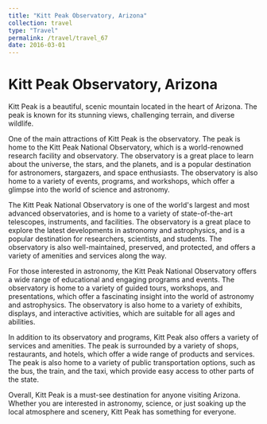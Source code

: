 ```yaml
---
title: "Kitt Peak Observatory, Arizona"
collection: travel
type: "Travel"
permalink: /travel/travel_67
date: 2016-03-01
---
```


# Kitt Peak Observatory, Arizona
Kitt Peak is a beautiful, scenic mountain located in the heart of Arizona. The peak is known for its stunning views, challenging terrain, and diverse wildlife.

One of the main attractions of Kitt Peak is the observatory. The peak is home to the Kitt Peak National Observatory, which is a world-renowned research facility and observatory. The observatory is a great place to learn about the universe, the stars, and the planets, and is a popular destination for astronomers, stargazers, and space enthusiasts. The observatory is also home to a variety of events, programs, and workshops, which offer a glimpse into the world of science and astronomy.

The Kitt Peak National Observatory is one of the world's largest and most advanced observatories, and is home to a variety of state-of-the-art telescopes, instruments, and facilities. The observatory is a great place to explore the latest developments in astronomy and astrophysics, and is a popular destination for researchers, scientists, and students. The observatory is also well-maintained, preserved, and protected, and offers a variety of amenities and services along the way.

For those interested in astronomy, the Kitt Peak National Observatory offers a wide range of educational and engaging programs and events. The observatory is home to a variety of guided tours, workshops, and presentations, which offer a fascinating insight into the world of astronomy and astrophysics. The observatory is also home to a variety of exhibits, displays, and interactive activities, which are suitable for all ages and abilities.

In addition to its observatory and programs, Kitt Peak also offers a variety of services and amenities. The peak is surrounded by a variety of shops, restaurants, and hotels, which offer a wide range of products and services. The peak is also home to a variety of public transportation options, such as the bus, the train, and the taxi, which provide easy access to other parts of the state.

Overall, Kitt Peak is a must-see destination for anyone visiting Arizona. Whether you are interested in astronomy, science, or just soaking up the local atmosphere and scenery, Kitt Peak has something for everyone.
